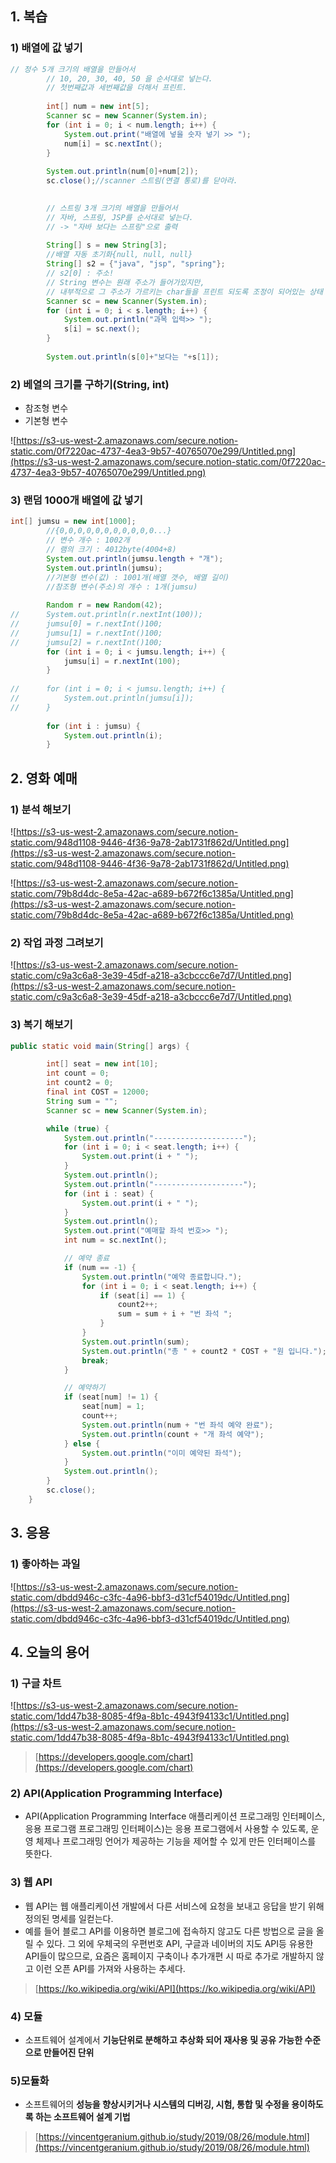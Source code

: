 ## 1. 복습

### 1) 배열에 값 넣기

```java
// 정수 5개 크기의 배열을 만들어서
		// 10, 20, 30, 40, 50 을 순서대로 넣는다.
		// 첫번째값과 세번째값을 더해서 프린트.
		
		int[] num = new int[5];
		Scanner sc = new Scanner(System.in);
		for (int i = 0; i < num.length; i++) {
			System.out.print("배열에 넣을 숫자 넣기 >> ");
			num[i] = sc.nextInt();
		}
		
		System.out.println(num[0]+num[2]);
		sc.close();//scanner 스트림(연결 통로)를 닫아라.
		
```

```java
		// 스트링 3개 크기의 배열을 만들어서
		// 자바, 스프링, JSP를 순서대로 넣는다.
		// -> "자바 보다는 스프링"으로 출력
		
		String[] s = new String[3];
		//배열 자동 초기화{null, null, null}
		String[] s2 = {"java", "jsp", "spring"};
		// s2[0] : 주소!
		// String 변수는 원래 주소가 들어가있지만,
		// 내부적으로 그 주소가 가르키는 char들을 프린트 되도록 조정이 되어있는 상태
		Scanner sc = new Scanner(System.in);
		for (int i = 0; i < s.length; i++) {
			System.out.println("과목 입력>> ");
			s[i] = sc.next();
		}
		
		System.out.println(s[0]+"보다는 "+s[1]);
```

### 2) 베열의 크기를 구하기(String, int)

- 참조형 변수
- 기본형 변수

![https://s3-us-west-2.amazonaws.com/secure.notion-static.com/0f7220ac-4737-4ea3-9b57-40765070e299/Untitled.png](https://s3-us-west-2.amazonaws.com/secure.notion-static.com/0f7220ac-4737-4ea3-9b57-40765070e299/Untitled.png)

### 3) 랜덤 1000개 배열에 값 넣기

```java
int[] jumsu = new int[1000];
		//{0,0,0,0,0,0,0,0,0,0,0...}		
		// 변수 개수 : 1002개
		// 램의 크기 : 4012byte(4004+8)
		System.out.println(jumsu.length + "개");
		System.out.println(jumsu);
		//기본형 변수(값) : 1001개(배열 갯수, 배열 길이)
		//참조형 변수(주소)의 개수 : 1개(jumsu)
		
		Random r = new Random(42);
//		System.out.println(r.nextInt(100));
//		jumsu[0] = r.nextInt()100;
//		jumsu[1] = r.nextInt()100;
//		jumsu[2] = r.nextInt()100;
		for (int i = 0; i < jumsu.length; i++) {
			jumsu[i] = r.nextInt(100);
		}
		
//		for (int i = 0; i < jumsu.length; i++) {
//			System.out.println(jumsu[i]);
//		}
		
		for (int i : jumsu) {
			System.out.println(i);
		}
```

## 2. 영화 예매

### 1) 분석 해보기

![https://s3-us-west-2.amazonaws.com/secure.notion-static.com/948d1108-9446-4f36-9a78-2ab1731f862d/Untitled.png](https://s3-us-west-2.amazonaws.com/secure.notion-static.com/948d1108-9446-4f36-9a78-2ab1731f862d/Untitled.png)

![https://s3-us-west-2.amazonaws.com/secure.notion-static.com/79b8d4dc-8e5a-42ac-a689-b672f6c1385a/Untitled.png](https://s3-us-west-2.amazonaws.com/secure.notion-static.com/79b8d4dc-8e5a-42ac-a689-b672f6c1385a/Untitled.png)

### 2) 작업 과정 그려보기

![https://s3-us-west-2.amazonaws.com/secure.notion-static.com/c9a3c6a8-3e39-45df-a218-a3cbccc6e7d7/Untitled.png](https://s3-us-west-2.amazonaws.com/secure.notion-static.com/c9a3c6a8-3e39-45df-a218-a3cbccc6e7d7/Untitled.png)

### 3) 복기 해보기

```java
public static void main(String[] args) {

		int[] seat = new int[10];
		int count = 0;
		int count2 = 0;
		final int COST = 12000;
		String sum = "";
		Scanner sc = new Scanner(System.in);

		while (true) {
			System.out.println("--------------------");
			for (int i = 0; i < seat.length; i++) {
				System.out.print(i + " ");
			}
			System.out.println();
			System.out.println("--------------------");
			for (int i : seat) {
				System.out.print(i + " ");
			}
			System.out.println();
			System.out.print("예매할 좌석 번호>> ");
			int num = sc.nextInt();

			// 예약 종료
			if (num == -1) {
				System.out.println("예약 종료합니다.");
				for (int i = 0; i < seat.length; i++) {
					if (seat[i] == 1) {
						count2++;
						sum = sum + i + "번 좌석 ";
					}
				}
				System.out.println(sum);
				System.out.println("총 " + count2 * COST + "원 입니다.");
				break;
			}

			// 예약하기
			if (seat[num] != 1) {
				seat[num] = 1;
				count++;
				System.out.println(num + "번 좌석 예약 완료");
				System.out.println(count + "개 좌석 예약");
			} else {
				System.out.println("이미 예약된 좌석");
			}
			System.out.println();
		}
		sc.close();
	}
```

## 3. 응용

### 1)  좋아하는 과일

![https://s3-us-west-2.amazonaws.com/secure.notion-static.com/dbdd946c-c3fc-4a96-bbf3-d31cf54019dc/Untitled.png](https://s3-us-west-2.amazonaws.com/secure.notion-static.com/dbdd946c-c3fc-4a96-bbf3-d31cf54019dc/Untitled.png)

## 4. 오늘의 용어

### 1) 구글 차트

![https://s3-us-west-2.amazonaws.com/secure.notion-static.com/1dd47b38-8085-4f9a-8b1c-4943f94133c1/Untitled.png](https://s3-us-west-2.amazonaws.com/secure.notion-static.com/1dd47b38-8085-4f9a-8b1c-4943f94133c1/Untitled.png)

> [https://developers.google.com/chart](https://developers.google.com/chart)

### 2) API(Application Programming Interface)

- API(Application Programming Interface 애플리케이션 프로그래밍 인터페이스, 응용 프로그램 프로그래밍 인터페이스)는 응용 프로그램에서 사용할 수 있도록, 운영 체제나 프로그래밍 언어가 제공하는 기능을 제어할 수 있게 만든 인터페이스를 뜻한다.

### 3) 웹 API

- 웹 API는 웹 애플리케이션 개발에서 다른 서비스에 요청을 보내고 응답을 받기 위해 정의된 명세를 일컫는다.
- 예를 들어 블로그 API를 이용하면 블로그에 접속하지 않고도 다른 방법으로 글을 올릴 수 있다. 그 외에 우체국의 우편번호 API, 구글과 네이버의 지도 API등 유용한 API들이 많으므로, 요즘은 홈페이지 구축이나 추가개편 시 따로 추가로 개발하지 않고 이런 오픈 API를 가져와 사용하는 추세다.

> [https://ko.wikipedia.org/wiki/API](https://ko.wikipedia.org/wiki/API)

### 4) 모듈

- 소프트웨어 설계에서 **기능단위로 분해하고 추상화 되어 재사용 및 공유 가능한 수준으로 만들어진 단위**

### 5)모듈화

- 소프트웨어의 **성능을 향상시키거나 시스템의 디버깅, 시험, 통합 및 수정을 용이하도록 하는 소프트웨어 설계 기법**

> [https://vincentgeranium.github.io/study/2019/08/26/module.html](https://vincentgeranium.github.io/study/2019/08/26/module.html)

